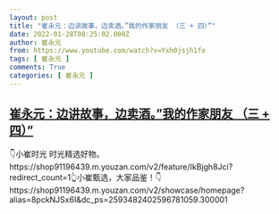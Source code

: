 ```yaml
---
layout: post
title: "崔永元：边讲故事，边卖酒。”我的作家朋友 （三 + 四）”"
date: 2022-01-28T08:25:02.000Z
author: 崔永元
from: https://www.youtube.com/watch?v=Yxh0jsjh1fo
tags: [ 崔永元 ]
comments: True
categories: [ 崔永元 ]
---
```

<!--1643358302000-->
[崔永元：边讲故事，边卖酒。”我的作家朋友 （三 + 四）”](https://www.youtube.com/watch?v=Yxh0jsjh1fo)
------

<div>
👇小崔时光   时光精选好物。 https://shop91196439.m.youzan.com/v2/feature/IkBjgh8Jci?redirect_count=1👆小崔甄选，大家品鉴！👇https://shop91196439.m.youzan.com/v2/showcase/homepage?alias=8pckNJSx6I&dc_ps=2593482402596781059.300001
</div>
